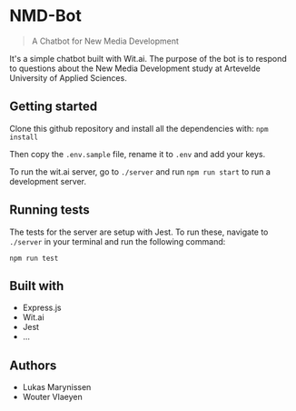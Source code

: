 # NMD-Bot

> A Chatbot for New Media Development

It's a simple chatbot built with Wit.ai. The purpose of the bot
is to respond to questions about the New Media Development study
at Artevelde University of Applied Sciences.

## Getting started

Clone this github repository and install all the dependencies with:
`npm install`

Then copy the `.env.sample` file, rename it to `.env` and add your keys.

To run the wit.ai server, go to `./server` and run `npm run start` to run a
development server.

## Running tests

The tests for the server are setup with Jest. To run these, navigate
to `./server` in your terminal and run the following command:

`npm run test`

## Built with

* Express.js
* Wit.ai
* Jest
* ...

## Authors

* Lukas Marynissen
* Wouter Vlaeyen